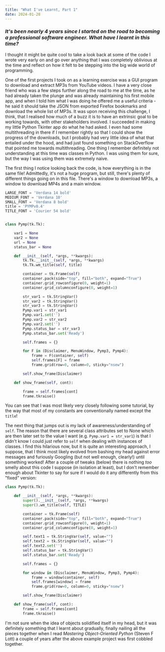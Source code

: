 ```yaml
---
title: "What I've Learnt, Part 1"
date: 2024-01-28
---
```


### _It's been nearly 4 years since I started on the road to becoming a professional software engineer. What have I learnt in this time?_

I thought it might be quite cool to take a look back at some of the code I wrote very early on and go over anything that I was completely oblivious at the time and reflect on how it felt to be stepping into the big wide world of programming.

One of the first projects I took on as a learning exercise was a GUI program to download and extract MP3s from YouTube videos. I have a very close friend who was a few steps further along the road to me at the time, as he had already taken the plunge and was already maintaining his first mobile app, and when I told him what I was doing he offered me a useful criteria - he said it should take the JSON from exported Firefox bookmarks and download the whole list of MP3s. It was upon receiving this challenge, I think, that I realised how much of a buzz it is to have an extrinsic goal to be working towards, with other stakeholders involved. I succeeded in making my little Python Tkinter app do what he had asked. I even had some multithreading in there if I remember rightly so that I could show the progress of the downloads, but I probably had very little idea of what that entailed under the hood, and had just found something on StackOverflow that pointed me towards multithreading. One thing I remember definitely not understanding at this time was classes in Python. I was using them for sure, but the way I was using them was extremely naive.

The first thing I notice looking back the code, is how everything is in the same file! Admittedly, it's not a huge program, but still, there's plenty of different things going on in this file. There's a window to download MP3s, a window to download MP4s and a main window.

```python
LARGE_FONT = 'Verdana 14 bold'
MEDIUM_FONT = 'Verdana 10'
SMALL_FONT = 'Verdana 8 bold'
title = 'PYMPv0.4'
TITLE_FONT = 'Courier 54 bold'


class Pymp(tk.Tk):

    var1 = None
    var2 = None
    url = None
    status_bar = None

    def __init__(self, *args, **kwargs):
        tk.Tk.__init__(self, *args, **kwargs)
        tk.Tk.wm_title(self, title)

        container = tk.Frame(self)
        container.pack(side="top", fill="both", expand="True")
        container.grid_rowconfigure(0, weight=1)
        container.grid_columnconfigure(0, weight=1)

        str_var1 = tk.StringVar()
        str_var2 = tk.StringVar()
        str_var3 = tk.StringVar()
        Pymp.var1 = str_var1
        Pymp.var1.set('')
        Pymp.var2 = str_var2
        Pymp.var2.set('')
        Pymp.status_bar = str_var3
        Pymp.status_bar.set('Ready')

        self.frames = {}

        for F in (Disclaimer, MenuWindow, Pymp3, Pymp4):
            frame = F(container, self)
            self.frames[F] = frame
            frame.grid(row=0, column=0, sticky="nsew")

        self.show_frame(Disclaimer)

    def show_frame(self, cont):

        frame = self.frames[cont]
        frame.tkraise()
```

You can see that I was most likely very closely following some tutorial, by the way that most of my constants are conventionally named except the `title`!

The next thing that jumps out is my lack of awareness/understanding of `self`. The reason that there are several class attributes set to None which are then later set to the value I want (e.g. `Pymp.var1 = str_var1`) is that I didn't know I could just refer to `self` when dealing with instances of classes. I find this hilarious now, but it is quite an interesting approach, I suppose, that I think most likely evolved from bashing my head against error messages and furiously Googling (but not well enough, clearly!) until something worked! After a couple of tweaks (below) there is nothing _too_ smelly about this code I suppose (in isolation at least), but I don't remember enough about Tkinter to say for sure if I would do it any differently from this "fixed" version:

```python
class Pymp(tk.Tk):

    def __init__(self, *args, **kwargs):
        super().__init__(self, *args, **kwargs)
        super().wm_title(self, TITLE)

        container = tk.Frame(self)
        container.pack(side="top", fill="both", expand="True")
        container.grid_rowconfigure(0, weight=1)
        container.grid_columnconfigure(0, weight=1)

        self.text1 = tk.StringVar(self, value="")
        self.text2 = tk.StringVar(self, value="")
        self.text2.set('')
        self.status_bar = tk.StringVar()
        self.status_bar.set('Ready')

        self.frames = {}

        for window in (Disclaimer, MenuWindow, Pymp3, Pymp4):
            frame = window(container, self)
            self.frames[window] = frame
            frame.grid(row=0, column=0, sticky="nsew")

        self.show_frame(Disclaimer)

    def show_frame(self, cont):
        frame = self.frames[cont]
        frame.tkraise()
```

I'm not sure when the idea of objects solidified itself in my head, but it was definitely something that I learnt about gradually, finally nailing all the pieces together when I read _Mastering Object-Oriented Python_ (Steven F Lott) a couple of years after the above example project was first cobbled together.